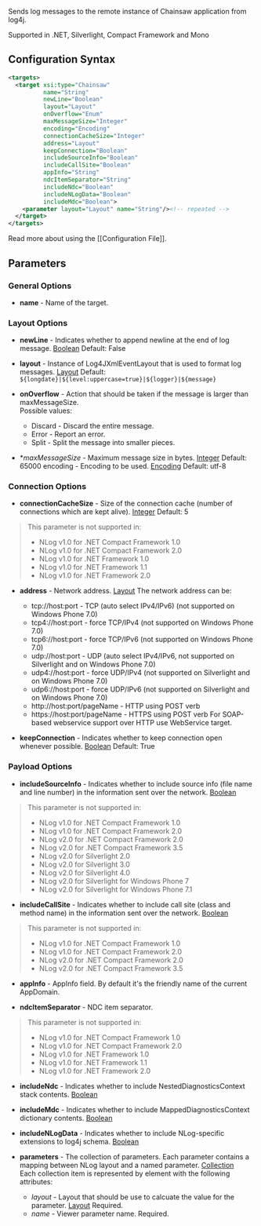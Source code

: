 Sends log messages to the remote instance of Chainsaw application from log4j. 

Supported in .NET, Silverlight, Compact Framework and Mono

## Configuration Syntax
```xml
<targets>
  <target xsi:type="Chainsaw"
          name="String"
          newLine="Boolean"
          layout="Layout"
          onOverflow="Enum"
          maxMessageSize="Integer"
          encoding="Encoding"
          connectionCacheSize="Integer"
          address="Layout"
          keepConnection="Boolean"
          includeSourceInfo="Boolean"
          includeCallSite="Boolean"
          appInfo="String"
          ndcItemSeparator="String"
          includeNdc="Boolean"
          includeNLogData="Boolean"
          includeMdc="Boolean">
    <parameter layout="Layout" name="String"/><!-- repeated -->
  </target>
</targets>
```
Read more about using the [[Configuration File]].

## Parameters
### General Options
* **name** - Name of the target.

### Layout Options
* **newLine** - Indicates whether to append newline at the end of log message. [Boolean](Data-types) Default: False

* **layout** - Instance of Log4JXmlEventLayout that is used to format log messages. [Layout](Layout) Default: `${longdate}|${level:uppercase=true}|${logger}|${message}`

* **onOverflow** - Action that should be taken if the message is larger than maxMessageSize.  
Possible values:
  * Discard - Discard the entire message.
  * Error - Report an error.
  * Split - Split the message into smaller pieces.

* **maxMessageSize* - Maximum message size in bytes. [Integer](Data-types) Default: 65000
encoding - Encoding to be used. [Encoding](Data-types) Default: utf-8

### Connection Options
* **connectionCacheSize** - Size of the connection cache (number of connections which are kept alive). [Integer](Data-types) Default: 5
> This parameter is not supported in:
> * NLog v1.0 for .NET Compact Framework 1.0
> * NLog v1.0 for .NET Compact Framework 2.0
> * NLog v1.0 for .NET Framework 1.0
> * NLog v1.0 for .NET Framework 1.1
> * NLog v1.0 for .NET Framework 2.0

* **address** - Network address. [Layout](Layout)
The network address can be:
  * tcp://host:port - TCP (auto select IPv4/IPv6) (not supported on Windows Phone 7.0)
  * tcp4://host:port - force TCP/IPv4 (not supported on Windows Phone 7.0)
  * tcp6://host:port - force TCP/IPv6 (not supported on Windows Phone 7.0)
  * udp://host:port - UDP (auto select IPv4/IPv6, not supported on Silverlight and on Windows Phone 7.0)
  * udp4://host:port - force UDP/IPv4 (not supported on Silverlight and on Windows Phone 7.0)
  * udp6://host:port - force UDP/IPv6 (not supported on Silverlight and on Windows Phone 7.0)
  * http://host:port/pageName - HTTP using POST verb
  * https://host:port/pageName - HTTPS using POST verb
For SOAP-based webservice support over HTTP use WebService target.

* **keepConnection** - Indicates whether to keep connection open whenever possible. [Boolean](Data-types) Default: True

### Payload Options
* **includeSourceInfo** - Indicates whether to include source info (file name and line number) in the information sent over the network. [Boolean](Data-types)  
> This parameter is not supported in:
> * NLog v1.0 for .NET Compact Framework 1.0
> * NLog v1.0 for .NET Compact Framework 2.0
> * NLog v2.0 for .NET Compact Framework 2.0
> * NLog v2.0 for .NET Compact Framework 3.5
> * NLog v2.0 for Silverlight 2.0
> * NLog v2.0 for Silverlight 3.0
> * NLog v2.0 for Silverlight 4.0
> * NLog v2.0 for Silverlight for Windows Phone 7
> * NLog v2.0 for Silverlight for Windows Phone 7.1

* **includeCallSite** - Indicates whether to include call site (class and method name) in the information sent over the network. [Boolean](Data-types)  
> This parameter is not supported in:
> * NLog v1.0 for .NET Compact Framework 1.0
> * NLog v1.0 for .NET Compact Framework 2.0
> * NLog v2.0 for .NET Compact Framework 2.0
> * NLog v2.0 for .NET Compact Framework 3.5

* **appInfo** - AppInfo field. By default it's the friendly name of the current AppDomain.

* **ndcItemSeparator** - NDC item separator.
> This parameter is not supported in:
> * NLog v1.0 for .NET Compact Framework 1.0
> * NLog v1.0 for .NET Compact Framework 2.0
> * NLog v1.0 for .NET Framework 1.0
> * NLog v1.0 for .NET Framework 1.1
> * NLog v1.0 for .NET Framework 2.0

* **includeNdc** - Indicates whether to include NestedDiagnosticsContext stack contents. [Boolean](Data-types)

* **includeMdc** - Indicates whether to include MappedDiagnosticsContext dictionary contents. [Boolean](Data-types)

* **includeNLogData** - Indicates whether to include NLog-specific extensions to log4j schema. [Boolean](Data-types)

* **parameters** - The collection of parameters. Each parameter contains a mapping between NLog layout and a named parameter. [Collection](Data-types)  
Each collection item is represented by <parameter /> element with the following attributes:
  * _layout_ - Layout that should be use to calcuate the value for the parameter. [Layout](Layout) Required.
  * _name_ - Viewer parameter name. Required.